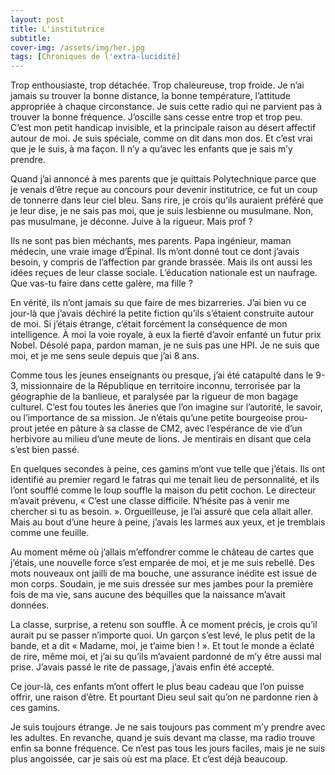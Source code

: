 ```yaml
---
layout: post
title: L'institutrice
subtitle: 
cover-img: /assets/img/her.jpg
tags: [Chroniques de l'extra-lucidité]
---
```


Trop enthousiaste, trop détachée. Trop chaleureuse, trop froide. Je n’ai jamais su trouver la bonne distance, la bonne température, l’attitude appropriée à chaque circonstance. Je suis cette radio qui ne parvient pas à trouver la bonne fréquence. J’oscille sans cesse entre trop et trop peu. C’est mon petit handicap invisible, et la principale raison au désert affectif autour de moi. Je suis spéciale, comme on dit dans mon dos. Et c’est vrai que je le suis, à ma façon. Il n’y a qu’avec les enfants que je sais m’y prendre.

Quand j’ai annoncé à mes parents que je quittais Polytechnique parce que je venais d’être reçue au concours pour devenir institutrice, ce fut un coup de tonnerre dans leur ciel bleu. Sans rire, je crois qu’ils auraient préféré que je leur dise, je ne sais pas moi, que je suis lesbienne ou musulmane. Non, pas musulmane, je déconne. Juive à la rigueur. Mais prof ? 

Ils ne sont pas bien méchants, mes parents. Papa ingénieur, maman médecin, une vraie image d’Épinal. Ils m’ont donné tout ce dont j’avais besoin, y compris de l’affection par grande brassée. Mais ils ont aussi les idées reçues de leur classe sociale. L’éducation nationale est un naufrage. Que vas-tu faire dans cette galère, ma fille ?

En vérité, ils n’ont jamais su que faire de mes bizarreries. J’ai bien vu ce jour-là que j’avais déchiré la petite fiction qu’ils s’étaient construite autour de moi. Si j’étais étrange, c’était forcément la conséquence de mon intelligence. À moi la voie royale, à eux la fierté d’avoir enfanté un futur prix Nobel. Désolé papa, pardon maman, je ne suis pas une HPI. Je ne suis que moi, et je me sens seule depuis que j’ai 8 ans.

Comme tous les jeunes enseignants ou presque, j’ai été catapulté dans le 9-3, missionnaire de la République en territoire inconnu, terrorisée par la géographie de la banlieue, et paralysée par la rigueur de mon bagage culturel. C’est fou toutes les âneries que l’on imagine sur l’autorité, le savoir, ou l’importance de sa mission. Je n’étais qu’une petite bourgeoise prou-prout jetée en pâture à sa classe de CM2, avec l’espérance de vie d’un herbivore au milieu d’une meute de lions. Je mentirais en disant que cela s’est bien passé.

En quelques secondes à peine, ces gamins m’ont vue telle que j’étais. Ils ont identifié au premier regard le fatras qui me tenait lieu de personnalité, et ils l’ont soufflé comme le loup souffle la maison du petit cochon. Le directeur m’avait prévenu, « C’est une classe difficile. N’hésite pas à venir me chercher si tu as besoin. ». Orgueilleuse, je l’ai assuré que cela allait aller. Mais au bout d’une heure à peine, j’avais les larmes aux yeux, et je tremblais comme une feuille. 

Au moment même où j’allais m’effondrer comme le château de cartes que j’étais, une nouvelle force s’est emparée de moi, et je me suis rebellé. Des mots nouveaux ont jailli de ma bouche, une assurance inédite est issue de mon corps. Soudain, je me suis dressée sur mes jambes pour la première fois de ma vie, sans aucune des béquilles que la naissance m’avait données.

La classe, surprise, a retenu son souffle. À ce moment précis, je crois qu’il aurait pu se passer n’importe quoi. Un garçon s’est levé, le plus petit de la bande, et a dit « Madame, moi, je t’aime bien ! ». Et tout le monde a éclaté de rire, même moi, et j’ai su qu’ils m’avaient pardonné de m’y être aussi mal prise. J’avais passé le rite de passage, j’avais enfin été accepté.

Ce jour-là, ces enfants m’ont offert le plus beau cadeau que l’on puisse offrir, une raison d’être. Et pourtant Dieu seul sait qu’on ne pardonne rien à ces gamins.

Je suis toujours étrange. Je ne sais toujours pas comment m’y prendre avec les adultes. En revanche, quand je suis devant ma classe, ma radio trouve enfin sa bonne fréquence. Ce n’est pas tous les jours faciles, mais je ne suis plus angoissée, car je sais où est ma place. Et c’est déjà beaucoup.
